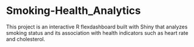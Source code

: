 # Smoking-Health_Analytics
This project is an interactive R flexdashboard built with Shiny that analyzes smoking status and its association with health indicators such as heart rate and cholesterol. 
